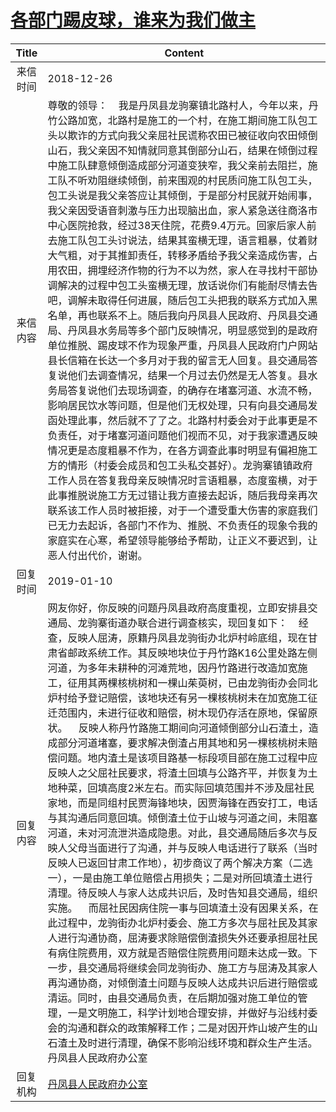 # [各部门踢皮球，谁来为我们做主](http://www.shangluo.gov.cn/zmhd/ldxxxx.jsp?urltype=leadermail.LeaderMailContentUrl&wbtreeid=1112&leadermailid=5095)

| Title |                                                                                                                                                                                                                                                                                                                                                                                                                           Content                                                                                                                                                                                                                                                                                                                                                                                                                           |
|:-----:|-------------------------------------------------------------------------------------------------------------------------------------------------------------------------------------------------------------------------------------------------------------------------------------------------------------------------------------------------------------------------------------------------------------------------------------------------------------------------------------------------------------------------------------------------------------------------------------------------------------------------------------------------------------------------------------------------------------------------------------------------------------------------------------------------------------------------------------------------------------|
| 来信时间  | 2018-12-26                                                                                                                                                                                                                                                                                                                                                                                                                                                                                                                                                                                                                                                                                                                                                                                                                                                  |
| 来信内容  | 尊敬的领导：    我是丹凤县龙驹寨镇北路村人，今年以来，丹竹公路加宽，北路村是施工的一个村，在施工期间施工队包工头以欺诈的方式向我父亲屈社民谎称农田已被征收向农田倾倒山石，我父亲因不知情就同意其倒部分山石，结果在倾倒过程中施工队肆意倾倒造成部分河道变狭窄，我父亲前去阻拦，施工队不听劝阻继续倾倒，前来围观的村民质问施工队包工头，包工头说是我父亲答应让其倾倒，于是部分村民就开始闹事，我父亲因受语音刺激与压力出现脑出血，家人紧急送往商洛市中心医院抢救，经过38天住院，花费9.4万元。回家后家人前去施工队包工头讨说法，结果其蛮横无理，语言粗暴，仗着财大气粗，对于其推卸责任，转移矛盾给予我父亲造成伤害，占用农田，拥埋经济作物的行为不以为然，家人在寻找村干部协调解决的过程中包工头蛮横无理，放话说你们有能耐尽情去告吧，调解未取得任何进展，随后包工头把我的联系方式加入黑名单，再也联系不上。随后我向丹凤县人民政府、丹凤县交通局、丹凤县水务局等多个部门反映情况，明显感觉到的是政府单位推脱、踢皮球不作为现象严重，丹凤县人民政府门户网站县长信箱在长达一个多月对于我的留言无人回复。县交通局答复说他们去调查情况，结果一个月过去仍然是无人答复。县水务局答复说他们去现场调查，的确存在堵塞河道、水流不畅，影响居民饮水等问题，但是他们无权处理，只有向县交通局发函处理此事，然后就不了了之。北路村村委会对于此事更是不负责任，对于堵塞河道问题他们视而不见，对于我家遭遇反映情况更是态度粗暴不作为，在各方调查此事时明显有偏袒施工方的情形（村委会成员和包工头私交甚好）。龙驹寨镇镇政府工作人员在答复我母亲反映情况时言语粗暴，态度蛮横，对于此事推脱说施工方无过错让我方直接去起诉，随后我母亲再次联系该工作人员时被拒接，对于一个遭受重大伤害的家庭我们已无力去起诉，各部门不作为、推脱、不负责任的现象令我的家庭实在心寒，希望领导能够给予帮助，让正义不要迟到，让恶人付出代价，谢谢。   |
| 回复时间  | 2019-01-10                                                                                                                                                                                                                                                                                                                                                                                                                                                                                                                                                                                                                                                                                                                                                                                                                                                  |
| 回复内容  | 网友你好，你反映的问题丹凤县政府高度重视，立即安排县交通局、龙驹寨街道办联合进行调查核实，现回复如下：    经查，反映人屈涛，原籍丹凤县龙驹街办北炉村岭底组，现在甘肃省邮政系统工作。其反映地块位于丹竹路K16公里处路左侧河道，为多年未耕种的河滩荒地，因丹竹路进行改造加宽施工，征用其两棵核桃树和一棵山茱萸树，已由龙驹街办会同北炉村给予登记赔偿，该地块还有另一棵核桃树未在加宽施工征迁范围内，未进行征收和赔偿，树木现仍存活在原地，保留原状。    反映人称丹竹路施工期间向河道倾倒部分山石渣土，造成部分河道堵塞，要求解决倒渣占用其地和另一棵核桃树未赔偿问题。地内渣土是该项目路基一标段项目部在施工过程中应反映人之父屈社民要求，将渣土回填与公路齐平，并恢复为土地种菜，回填高度2米左右。而实际回填范围并不涉及屈社民家地，而是同组村民贾海锋地块，因贾海锋在西安打工，电话与其沟通后同意回填。倾倒渣土位于山坡与河道之间，未阻塞河道，未对河流泄洪造成隐患。对此，县交通局随后多次与反映人父母当面进行了沟通，并与反映人电话进行了联系（当时反映人已返回甘肃工作地），初步商议了两个解决方案（二选一），一是由施工单位赔偿占用损失；二是对所回填渣土进行清理。待反映人与家人达成共识后，及时告知县交通局，组织实施。    而屈社民因病住院一事与回填渣土没有因果关系，在此过程中，龙驹街办北炉村委会、施工方多次与屈社民及其家人进行沟通协商，屈涛要求除赔偿倒渣损失外还要承担屈社民有病住院费用，双方就是否赔偿住院费用问题未达成一致。下一步，县交通局将继续会同龙驹街办、施工方与屈涛及其家人再沟通协商，对倾倒渣土问题与反映人达成共识后进行赔偿或清运。同时，由县交通局负责，在后期加强对施工单位的管理，一是文明施工，科学计划地合理安排，并做好与沿线村委会的沟通和群众的政策解释工作；二是对因开炸山坡产生的山石渣土及时进行清理，确保不影响沿线环境和群众生产生活。丹凤县人民政府办公室 |
| 回复机构  | [丹凤县人民政府办公室](../../category/agencies/丹凤县人民政府办公室.md)                                                                                                                                                                                                                                                                                                                                                                                                                                                                                                                                                                                                                                                                                                                                                                                                         |